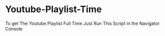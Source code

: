 # Youtube-Playlist-Time

To get The Youtube Playlist Full Time Just Run This Script in the Navigator Console 
